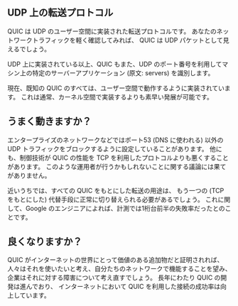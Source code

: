 ## UDP 上の転送プロトコル

QUIC は UDP のユーザー空間に実装された転送プロトコルです。
あなたのネットワークトラフィックを軽く確認してみれば、
QUIC は UDP パケットとして見えるでしょう。

UDP 上に実装されている以上、QUIC もまた、UDP のポート番号を利用してマシン上の特定のサーバーアプリケーション (原文: servers) を識別します。

現在、既知の QUIC のすべては、ユーザー空間で動作するように実装されています。
これは通常、カーネル空間で実装するよりも素早い発展が可能です。

## うまく動きますか？

エンタープライズのネットワークなどではポート53 (DNS に使われる) 以外の
UDP トラフィックをブロックするように設定していることがあります。
他にも、制御技術が QUIC の性能を TCP を利用したプロトコルよりも悪くすることがあります。
このような運用者が行うかもしれないことに関する議論には果てがありません。

近いうちでは、すべての QUIC をもとにした転送の用途は、
もう一つの (TCP をもとにした) 代替手段に正常に切り替えられる必要があるでしょう。
これに関して、Google のエンジニアによれば、計測では1桁台前半の失敗率だったとのことです。

## 良くなりますか？

QUIC がインターネットの世界にとって価値のある追加物だと証明されれば、
人々はそれを使いたいと考え、自分たちのネットワークで機能することを望み、
企業はそれに対する障害について考え直すでしょう。
長年にわたり QUIC の開発は進んでおり、
インターネットにおいて QUIC を利用した接続の成功率は向上しています。
